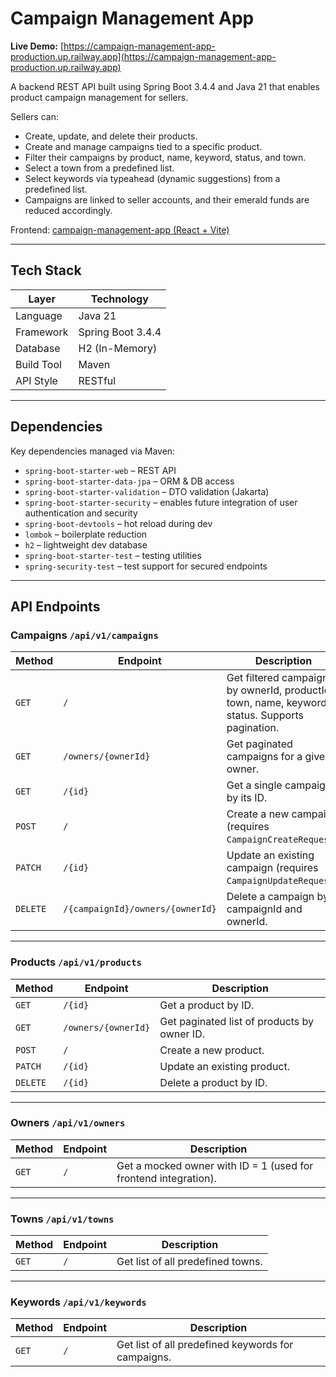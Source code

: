 # Campaign Management App

**Live Demo:** [https://campaign-management-app-production.up.railway.app](https://campaign-management-app-production.up.railway.app)

A backend REST API built using Spring Boot 3.4.4 and Java 21 that enables product campaign management for sellers.

Sellers can:
- Create, update, and delete their products.
- Create and manage campaigns tied to a specific product.
- Filter their campaigns by product, name, keyword, status, and town.
- Select a town from a predefined list.
- Select keywords via typeahead (dynamic suggestions) from a predefined list.
- Campaigns are linked to seller accounts, and their emerald funds are reduced accordingly.

Frontend: [campaign-management-app (React + Vite)](https://github.com/ArthurAndCode/campaign-management-app)
  
---

## Tech Stack

| Layer      | Technology            |
|------------|-----------------------|
| Language   | Java 21               |
| Framework  | Spring Boot 3.4.4     |
| Database   | H2 (In-Memory)        |
| Build Tool | Maven                 |
| API Style  | RESTful               |

---

## Dependencies

Key dependencies managed via Maven:

- `spring-boot-starter-web` – REST API
- `spring-boot-starter-data-jpa` – ORM & DB access
- `spring-boot-starter-validation` – DTO validation (Jakarta)
- `spring-boot-starter-security` – enables future integration of user authentication and security
- `spring-boot-devtools` – hot reload during dev
- `lombok` – boilerplate reduction
- `h2` – lightweight dev database
- `spring-boot-starter-test` – testing utilities
- `spring-security-test` – test support for secured endpoints

---

## API Endpoints

### Campaigns `/api/v1/campaigns`

| Method | Endpoint                                      | Description |
|--------|-----------------------------------------------|-------------|
| `GET`  | `/`                                           | Get filtered campaigns by ownerId, productId, town, name, keyword, status. Supports pagination. |
| `GET`  | `/owners/{ownerId}`                           | Get paginated campaigns for a given owner. |
| `GET`  | `/{id}`                                       | Get a single campaign by its ID. |
| `POST` | `/`                                           | Create a new campaign (requires `CampaignCreateRequest`). |
| `PATCH`| `/{id}`                                       | Update an existing campaign (requires `CampaignUpdateRequest`). |
| `DELETE`| `/{campaignId}/owners/{ownerId}`            | Delete a campaign by campaignId and ownerId. |

---

### Products `/api/v1/products`

| Method   | Endpoint                    | Description                                 |
|----------|-----------------------------|---------------------------------------------|
| `GET`    | `/{id}`                     | Get a product by ID.                        |
| `GET`    | `/owners/{ownerId}`         | Get paginated list of products by owner ID. |
| `POST`   | `/`                         | Create a new product.                       |
| `PATCH`  | `/{id}`                     | Update an existing product.                 |
| `DELETE` | `/{id}`                     | Delete a product by ID.                     |

---

### Owners `/api/v1/owners`

| Method | Endpoint        | Description |
|--------|-----------------|-------------|
| `GET`  | `/`             | Get a mocked owner with ID = 1 (used for frontend integration). |

---

### Towns `/api/v1/towns`

| Method | Endpoint        | Description |
|--------|-----------------|-------------|
| `GET`  | `/`             | Get list of all predefined towns. |

---

### Keywords `/api/v1/keywords`

| Method | Endpoint        | Description |
|--------|-----------------|-------------|
| `GET`  | `/`             | Get list of all predefined keywords for campaigns. |

